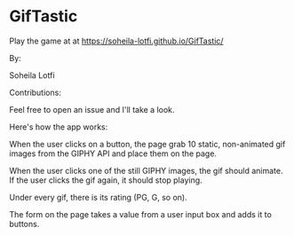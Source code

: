 # GifTastic

Play the game at at https://soheila-lotfi.github.io/GifTastic/

By:

Soheila Lotfi

Contributions:

Feel free to open an issue and I'll take a look.

Here's how the app works:

When the user clicks on a button, the page grab 10 static, non-animated gif images from the GIPHY API and place them on the page.

When the user clicks one of the still GIPHY images, the gif should animate. If the user clicks the gif again, it should stop playing.

Under every gif, there is its rating (PG, G, so on).

The form on the page takes a value from a user input box and adds it to buttons. 
